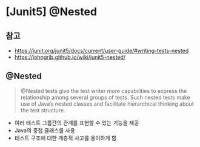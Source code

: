 # [Junit5] @Nested

## 참고

- https://junit.org/junit5/docs/current/user-guide/#writing-tests-nested
- https://johngrib.github.io/wiki/junit5-nested/

## @Nested

> @Nested tests give the test writer more capabilities to express the relationship among several groups of tests. Such nested tests make use of Java’s nested classes and facilitate hierarchical thinking about the test structure.

- 여러 테스트 그룹간의 관계를 표현할 수 있는 기능을 제공
- Java의 중첩 클래스를 사용
- 테스트 구조에 대한 계층적 사고를 용이하게 함